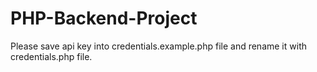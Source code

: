 # PHP-Backend-Project
Please save api key into credentials.example.php file and rename it with credentials.php file.
